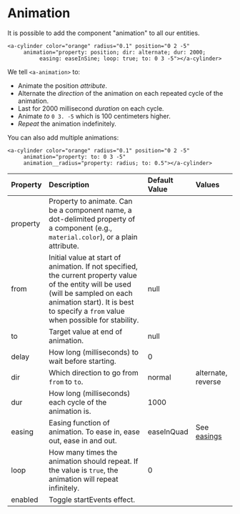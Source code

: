 # Animation

It is possible to add the component "animation" to all our entities.

```markup
<a-cylinder color="orange" radius="0.1" position="0 2 -5"
     animation="property: position; dir: alternate; dur: 2000;
          easing: easeInSine; loop: true; to: 0 3 -5"></a-cylinder>
```

We tell `<a-animation>` to:

* Animate the position _attribute_.
* Alternate the _direction_ of the animation on each repeated cycle of the animation.
* Last for 2000 millisecond _duration_ on each cycle.
* Animate _to_ `0 3. -5` which is 100 centimeters higher.
* _Repeat_ the animation indefinitely.

You can also add multiple animations:

```markup
<a-cylinder color="orange" radius="0.1" position="0 2 -5"
     animation="property: to: 0 3 -5"
     animation__radius="property: radius; to: 0.5"></a-cylinder>
```

| Property | Description | Default Value | Values |
| :--- | :--- | :--- | :--- |
| property | Property to animate. Can be a component name, a dot-delimited property of a component \(e.g., `material.color`\), or a plain attribute. |  |  |
| from | Initial value at start of animation. If not specified, the current property value of the entity will be used \(will be sampled on each animation start\). It is best to specify a `from` value when possible for stability. | null |  |
| to | Target value at end of animation. | null |  |
| delay | How long \(milliseconds\) to wait before starting. | 0 |  |
| dir | Which direction to go from `from` to `to`. | normal | alternate, reverse |
| dur | How long \(milliseconds\) each cycle of the animation is. | 1000 |  |
| easing | Easing function of animation. To ease in, ease out, ease in and out. | easeInQuad | See [easings](https://www.npmjs.com/package/aframe-animation-component#easings) |
| loop | How many times the animation should repeat. If the value is `true`, the animation will repeat infinitely. | 0 |  |
| enabled | Toggle startEvents effect. |  |  |

